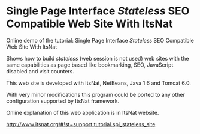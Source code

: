# Single Page Interface *Stateless* SEO Compatible Web Site With ItsNat

Online demo of the tutorial: Single Page Interface *Stateless* SEO Compatible Web Site With ItsNat

Shows how to build *stateless* (web session is not used) web sites with the same capabilities as page based
like bookmarking, SEO, JavaScript disabled and visit counters.

This web site is developed with ItsNat, NetBeans, Java 1.6 and Tomcat 6.0.

With very minor modifications this program could be ported to any other configuration
supported by ItsNat framework.

Online explanation of this web application is in ItsNat website.

http://www.itsnat.org/#!st=support.tutorial.spi_stateless_site

